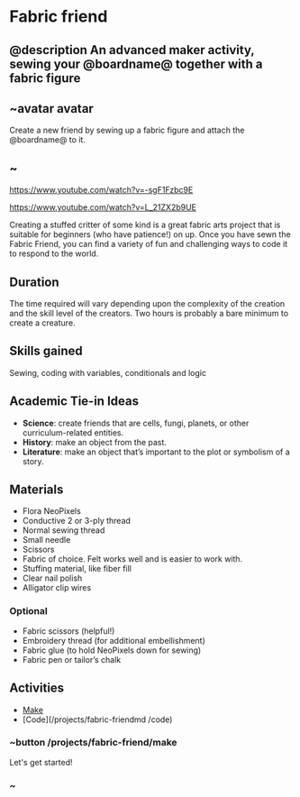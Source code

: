 # Fabric friend

## @description An advanced maker activity, sewing your @boardname@ together with a fabric figure

## ~avatar avatar

Create a new friend by sewing up a fabric figure and attach the @boardname@ to it.

## ~

https://www.youtube.com/watch?v=-sgF1Fzbc9E 

https://www.youtube.com/watch?v=L_21ZX2b9UE 

Creating a stuffed critter of some kind is a great fabric arts project that is suitable for beginners (who have patience!) on up. Once you have sewn the Fabric Friend, you can find a variety of fun and challenging ways to code it to respond to the world. 

## Duration

The time required will vary depending upon the complexity of the creation and the skill level of the creators. Two hours is probably a bare minimum to create a creature.

## Skills gained

Sewing, coding with variables, conditionals and logic

## Academic Tie-in Ideas

* **Science**: create friends that are cells, fungi, planets, or other curriculum-related entities. 
* **History**: make an object from the past.
* **Literature**: make an object that’s important to the plot or symbolism of a story.

## Materials 

* Flora NeoPixels
* Conductive 2 or 3-ply thread
* Normal sewing thread 
* Small needle
* Scissors
* Fabric of choice. Felt works well and is easier to work with.
* Stuffing material, like fiber fill
* Clear nail polish
* Alligator clip wires

### Optional

* Fabric scissors (helpful!)
* Embroidery thread (for additional embellishment) 
* Fabric glue (to hold NeoPixels down for sewing)
* Fabric pen or tailor’s chalk

## Activities

* [Make](/projects/fabric-friend/make)  
* [Code](/projects/fabric-friendmd /code)  

### ~button /projects/fabric-friend/make

Let's get started!

### ~
